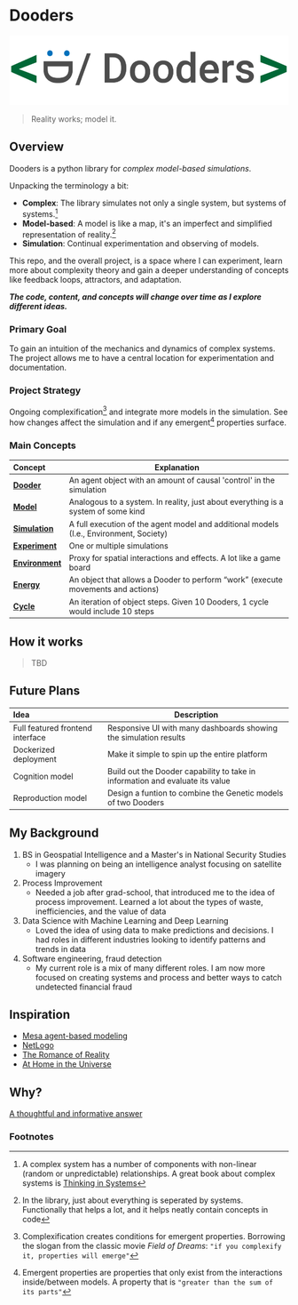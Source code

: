 
# Dooders

![dooders logo](./docs/dooder_logo.png)
  
> Reality works; model it.  

## Overview

Dooders is a python library for *complex model-based simulations*.  

Unpacking the terminology a bit:  

* **Complex**: The library simulates not only a single system, but systems of systems.[^1]  
* **Model-based**: A model is like a map, it's an imperfect and simplified representation of reality.[^2]  
* **Simulation**: Continual experimentation and observing of models.  

This repo, and the overall project, is a space where I can experiment, learn more about complexity theory and gain a deeper understanding of concepts like feedback loops, attractors, and adaptation.  

***The code, content, and concepts will change over time as I explore different ideas.***  


### Primary Goal

To gain an intuition of the mechanics and dynamics of complex systems. The project allows me to have a central location for experimentation and documentation.  

### Project Strategy

Ongoing complexification[^3] and integrate more models in the simulation. See how changes affect the simulation and if any emergent[^4] properties surface.  

### Main Concepts

| Concept                                | Explanation                                                                      |
| :------------------------------------- | -------------------------------------------------------------------------------- |
| [**Dooder**](docs/Dooder.md)           | An agent object with an amount of causal 'control' in the simulation             |
| [**Model**](docs/Concepts.md#Model)             | Analogous to a system. In reality, just about everything is a system of some kind           |
| [**Simulation**](docs/Simulation.md)   | A full execution of the agent model and additional models (I.e., Environment, Society)    |
| [**Experiment**](docs/Experiment.md)   | One or multiple simulations                                                      |
| [**Environment**](docs/Environment.md) | Proxy for spatial interactions and effects. A lot like a game board              |
| [**Energy**](docs/Energy.md)           | An object that allows a Dooder to perform “work” (execute movements and actions) |
| [**Cycle**](docs/Concepts.md)             | An iteration of object steps. Given 10 Dooders, 1 cycle would include 10 steps   |
  
  
## How it works
   > TBD
  

## Future Plans

| Idea  | Description |
| :---- | ----------- |
| Full featured frontend interface | Responsive UI with many dashboards showing the simulation results |
| Dockerized deployment | Make it simple to spin up the entire platform |
| Cognition model | Build out the Dooder capability to take in information and evaluate its value |
| Reproduction model | Design a funtion to combine the Genetic models of two Dooders |  

## My Background
  
1. BS in Geospatial Intelligence and a Master's in National Security Studies
   * I was planning on being an intelligence analyst focusing on satellite imagery
2. Process Improvement
    * Needed a job after grad-school, that introduced me to the idea of process improvement. Learned a lot about the types of waste, inefficiencies, and the value of data
3. Data Science with Machine Learning and Deep Learning
    * Loved the idea of using data to make predictions and decisions. I had roles in different industries looking to identify patterns and trends in data
4. Software engineering, fraud detection
    * My current role is a mix of many different roles. I am now more focused on creating systems and process and better ways to catch undetected financial fraud


## Inspiration

* [Mesa agent-based modeling](https://github.com/projectmesa/mesa)
* [NetLogo](https://github.com/NetLogo/NetLogo)
* [The Romance of Reality](https://www.amazon.com/Romance-Reality-Organizes-Consciousness-Complexity-ebook/dp/B09GW3G45J/ref=tmm_kin_swatch_0?_encoding=UTF8&qid=1661627602&sr=8-2)
* [At Home in the Universe](https://www.amazon.com/At-Home-Universe-Self-Organization-Complexity-ebook/dp/B004VEEO12/ref=tmm_kin_swatch_0?_encoding=UTF8&qid=1661627686&sr=8-1)


## Why?

[A thoughtful and informative answer](https://media.giphy.com/media/ihvwnO5pHKtyTYQWxU/giphy.gif)  
  
  
  
### Footnotes

[^1]: A complex system has a number of components with non-linear (random or unpredictable) relationships. A great book about complex systems is [Thinking in Systems](https://www.amazon.com/Thinking-Systems-Donella-H-Meadows/dp/1603580557/ref=nodl_?dplnkId=c7d91e2b-3d9e-4f2f-b62d-b83301ddb81d)
[^2]: In the library, just about everything is seperated by systems. Functionally that helps a lot, and it helps neatly contain concepts in code 
[^3]: Complexification creates conditions for emergent properties. Borrowing the slogan from the classic movie *Field of Dreams*: `"if you complexify it, properties will emerge"`  
[^4]: Emergent properties are properties that only exist from the interactions inside/between models. A property that is `"greater than the sum of its parts"`    
